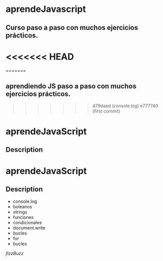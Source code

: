 # aprendeJavascript
## Curso paso a paso con muchos ejercicios prácticos. 
<<<<<<< HEAD
=======
=======
## aprendiendo JS paso a paso con muchos ejercicios prácticos. 
>>>>>>> 479daad (console.log)
>>>>>>> e777740 (first commit)
# aprendeJavaScript

## Description

# aprendeJavaScript

## Description
- console.log
- boleanos
- strings
- funciones
- condicionales
- document.write
- bucles
- for
- bucles
 
*fizzBuzz*


 